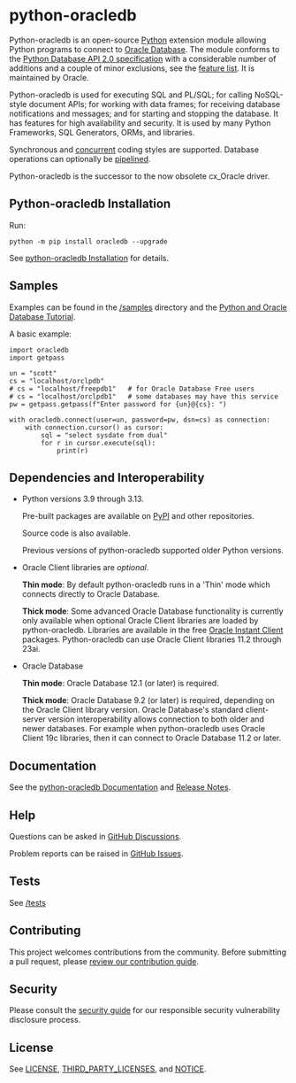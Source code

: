 # python-oracledb

Python-oracledb is an open-source [Python][python] extension module allowing
Python programs to connect to [Oracle Database][oracledb]. The module conforms
to the [Python Database API 2.0 specification][pep249] with a considerable
number of additions and a couple of minor exclusions, see the [feature
list][features]. It is maintained by Oracle.

Python-oracledb is used for executing SQL and PL/SQL; for calling NoSQL-style
document APIs; for working with data frames; for receiving database
notifications and messages; and for starting and stopping the database. It has
features for high availability and security. It is used by many Python
Frameworks, SQL Generators, ORMs, and libraries.

Synchronous and [concurrent][concurrent] coding styles are supported. Database
operations can optionally be [pipelined][pipelining].

Python-oracledb is the successor to the now obsolete cx_Oracle driver.

## Python-oracledb Installation

Run:

```
python -m pip install oracledb --upgrade
```

See [python-oracledb Installation][installation] for details.

## Samples

Examples can be found in the [/samples][samples] directory and the
[Python and Oracle Database Tutorial][tutorial].

A basic example:

```
import oracledb
import getpass

un = "scott"
cs = "localhost/orclpdb"
# cs = "localhost/freepdb1"   # for Oracle Database Free users
# cs = "localhost/orclpdb1"   # some databases may have this service
pw = getpass.getpass(f"Enter password for {un}@{cs}: ")

with oracledb.connect(user=un, password=pw, dsn=cs) as connection:
    with connection.cursor() as cursor:
        sql = "select sysdate from dual"
        for r in cursor.execute(sql):
            print(r)
```

## Dependencies and Interoperability

- Python versions 3.9 through 3.13.

  Pre-built packages are available on [PyPI][pypi] and other repositories.

  Source code is also available.

  Previous versions of python-oracledb supported older Python versions.

- Oracle Client libraries are *optional*.

  **Thin mode**: By default python-oracledb runs in a 'Thin' mode which
  connects directly to Oracle Database.

  **Thick mode**: Some advanced Oracle Database functionality is currently only
  available when optional Oracle Client libraries are loaded by
  python-oracledb.  Libraries are available in the free [Oracle Instant
  Client][instantclient] packages. Python-oracledb can use Oracle Client
  libraries 11.2 through 23ai.

- Oracle Database

  **Thin mode**: Oracle Database 12.1 (or later) is required.

  **Thick mode**: Oracle Database 9.2 (or later) is required, depending on the
  Oracle Client library version.  Oracle Database's standard client-server
  version interoperability allows connection to both older and newer
  databases. For example when python-oracledb uses Oracle Client 19c libraries,
  then it can connect to Oracle Database 11.2 or later.

## Documentation

See the [python-oracledb Documentation][documentation] and [Release
Notes][relnotes].

## Help

Questions can be asked in [GitHub Discussions][ghdiscussions].

Problem reports can be raised in [GitHub Issues][ghissues].

## Tests

See [/tests][tests]

## Contributing

This project welcomes contributions from the community. Before submitting a
pull request, please [review our contribution guide](./CONTRIBUTING.md).

## Security

Please consult the [security guide](./SECURITY.md) for our responsible security
vulnerability disclosure process.

## License

See [LICENSE][license], [THIRD_PARTY_LICENSES][tplicense], and
[NOTICE][notice].

[python]: https://www.python.org/
[oracledb]: https://www.oracle.com/database/
[instantclient]: https://www.oracle.com/database/technologies/instant-client.html
[pep249]: https://peps.python.org/pep-0249/
[documentation]: http://python-oracledb.readthedocs.io
[relnotes]: https://python-oracledb.readthedocs.io/en/latest/release_notes.html
[license]: https://github.com/oracle/python-oracledb/blob/main/LICENSE.txt
[tplicense]: https://github.com/oracle/python-oracledb/blob/main/THIRD_PARTY_LICENSES.txt
[notice]: https://github.com/oracle/python-oracledb/blob/main/NOTICE.txt
[tutorial]: https://oracle.github.io/python-oracledb/samples/tutorial/Python-and-Oracle-Database-The-New-Wave-of-Scripting.html
[ghdiscussions]: https://github.com/oracle/python-oracledb/discussions
[ghissues]: https://github.com/oracle/python-oracledb/issues
[tests]: https://github.com/oracle/python-oracledb/tree/main/tests
[samples]: https://github.com/oracle/python-oracledb/tree/main/samples
[installation]: https://python-oracledb.readthedocs.io/en/latest/user_guide/installation.html
[features]: https://oracle.github.io/python-oracledb/#features
[concurrent]: https://python-oracledb.readthedocs.io/en/latest/user_guide/asyncio.html
[pipelining]: https://python-oracledb.readthedocs.io/en/latest/user_guide/asyncio.html#pipelining-database-operations
[pypi]: https://pypi.org/project/oracledb
